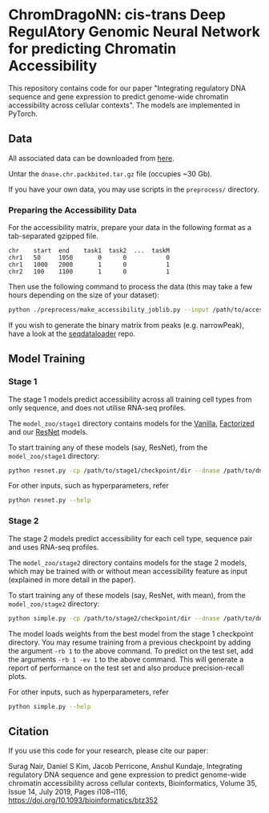 # ChromDragoNN: cis-trans Deep RegulAtory Genomic Neural Network for predicting Chromatin Accessibility

<!--- 
= TODO 
- describe all the data files in some detail
- details on resuming training
- add detail on evaluation
- cell type as input 
--->

This repository contains code for our paper "Integrating regulatory DNA sequence and gene expression to predict genome-wide chromatin accessibility across cellular contexts". The models are implemented in PyTorch.

## Data

All associated data can be downloaded from [here](http://mitra.stanford.edu/kundaje/projects/seqxgene/).

Untar the `dnase.chr.packbited.tar.gz` file (occupies ~30 Gb).

If you have your own data, you may use scripts in the `preprocess/` directory. 

### Preparing the Accessibility Data
For the accessibility matrix, prepare your data in the following format as a tab-separated gzipped file.
```
chr    start  end    task1  task2  ...  taskM
chr1   50     1050       0      0           0
chr1   1000   2000       1      0           1
chr2   100    1100       1      0           1
```

Then use the following command to process the data (this may take a few hours depending on the size of your dataset):
```bash
python ./preprocess/make_accessibility_joblib.py --input /path/to/accessibility/file.tsv.gz --output_dir /path/to/dnase/packbited --genome_fasta /path/to/genome/fasta.fa
``` 

If you wish to generate the binary matrix from peaks (e.g. narrowPeak), have a look at the [seqdataloader](https://github.com/kundajelab/seqdataloader) repo. 

## Model Training 

### Stage 1

The stage 1 models predict accessibility across all training cell types from only sequence, and does not utilise RNA-seq profiles.

The `model_zoo/stage1` directory contains models for the [Vanilla](./model_zoo/stage1/vanilla.py), [Factorized](./model_zoo/stage1/factorized.py) and our [ResNet](./model_zoo/stage1/resnet.py) models.

To start training any of these models (say, ResNet), from the `model_zoo/stage1` directory:

```bash
python resnet.py -cp /path/to/stage1/checkpoint/dir --dnase /path/to/dnase/packbited --rna_quants /path/to/rna_quants_1630tf.joblib
```

For other inputs, such as hyperparameters, refer

```bash
python resnet.py --help
```

### Stage 2

The stage 2 models predict accessibility for each cell type, sequence pair and uses RNA-seq profiles.

The `model_zoo/stage2` directory contains models for the stage 2 models, which may be trained with or without mean accessibility feature as input (explained in more detail in the paper).

To start training any of these models (say, ResNet, with mean), from the `model_zoo/stage2` directory:

```bash
python simple.py -cp /path/to/stage2/checkpoint/dir --dnase /path/to/dnase/packbited --rna_quants /path/to/rna_quants_1630tf.joblib --stage1_file ../stage1/resnet.py --stage1_pretrained_model_path /path/to/stage1/checkpoint/dir --with_mean 1
```

The model loads weights from the best model from the stage 1 checkpoint directory. You may resume training from a previous checkpoint by adding the argument ```-rb 1``` to the above command. To predict on the test set, add the arguments ```-rb 1 -ev 1``` to the above command. This will generate a report of performance on the test set and also produce precision-recall plots. 

For other inputs, such as hyperparameters, refer

```bash
python simple.py --help
```

## Citation

If you use this code for your research, please cite our paper:

Surag Nair, Daniel S Kim, Jacob Perricone, Anshul Kundaje, Integrating regulatory DNA sequence and gene expression to predict genome-wide chromatin accessibility across cellular contexts, Bioinformatics, Volume 35, Issue 14, July 2019, Pages i108–i116, https://doi.org/10.1093/bioinformatics/btz352

<!--- add citation --->
